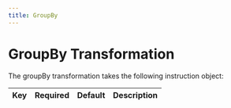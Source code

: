 ```yaml
---
title: GroupBy
---
```


# GroupBy Transformation

The groupBy transformation takes the following instruction object:

Key       | Required | Default   |  Description 
----------|----------|-----------|----------------------------
